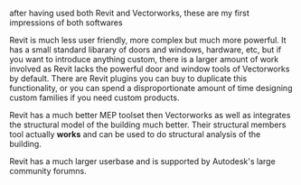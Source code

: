 after having used both Revit and Vectorworks, these are my first impressions of
both softwares

Revit is much less user friendly, more complex but much more powerful. It has a
small standard libarary of doors and windows, hardware, etc, but if you want to
introduce anything custom, there is a larger amount of work involved as Revit
lacks the powerful door and window tools of Vectorworks by default. There are
Revit plugins you can buy to duplicate this functionality, or you can spend a
disproportionate amount of time designing custom families if you need custom
products.

Revit has a much better MEP toolset then Vectorworks as well as integrates the
structural model of the building much better. Their structural members tool
actually **works** and can be used to do structural analysis of the building.

Revit has a much larger userbase and is supported by Autodesk's large community forumns.
